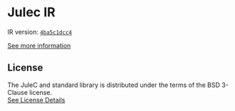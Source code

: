# Julec IR

IR version: [`4ba5c1dcc4`](https://github.com/julelang/jule/tree/4ba5c1dcc44842295e24625d980345390bd2898a)

[See more information](https://manual.jule.dev/getting-started/install-from-source/compile-from-ir.html)

## License

The JuleC and standard library is distributed under the terms of the BSD 3-Clause license. \
[See License Details](./LICENSE)
